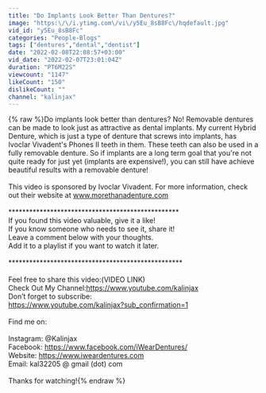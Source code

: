 ```yaml
---
title: "Do Implants Look Better Than Dentures?"
image: "https:\/\/i.ytimg.com\/vi\/y5Eu_8sB8Fc\/hqdefault.jpg"
vid_id: "y5Eu_8sB8Fc"
categories: "People-Blogs"
tags: ["dentures","dental","dentist"]
date: "2022-02-08T22:08:57+03:00"
vid_date: "2022-02-07T23:01:04Z"
duration: "PT6M22S"
viewcount: "1147"
likeCount: "150"
dislikeCount: ""
channel: "kalinjax"
---
```

{% raw %}Do implants look better than dentures? No! Removable dentures can be made to look just as attractive as dental implants. My current Hybrid Denture, which is just a type of denture that screws into implants, has Ivoclar Vivadent's Phones II teeth in them. These teeth can also be used in a fully removable denture. So if implants are a long term goal that you're not quite ready for just yet (implants are expensive!), you can still have achieve beautiful results with a removable denture! <br /><br />This video is sponsored by Ivoclar Vivadent. For more information, check out their website at www.morethanadenture.com<br /><br />*************************************************<br />If you found this video valuable, give it a like!<br />If you know someone who needs to see it, share it!<br />Leave a comment below with your thoughts.<br />Add it to a playlist if you want to watch it later.<br /><br />**************************************************<br /><br />Feel free to share this video:(VIDEO LINK)<br />Check Out My Channel:<a rel="nofollow" target="blank" href="https://www.youtube.com/kalinjax">https://www.youtube.com/kalinjax</a><br />Don’t forget to subscribe:<br /><a rel="nofollow" target="blank" href="https://www.youtube.com/kalinjax?sub_confirmation=1">https://www.youtube.com/kalinjax?sub_confirmation=1</a><br /><br />Find me on:<br /><br />Instagram: @Kalinjax<br />Facebook: <a rel="nofollow" target="blank" href="https://www.facebook.com/iWearDentures/">https://www.facebook.com/iWearDentures/</a><br />Website: <a rel="nofollow" target="blank" href="https://www.iweardentures.com">https://www.iweardentures.com</a><br />Email: kal32205 @ gmail (dot) com<br /><br />Thanks for watching!{% endraw %}
